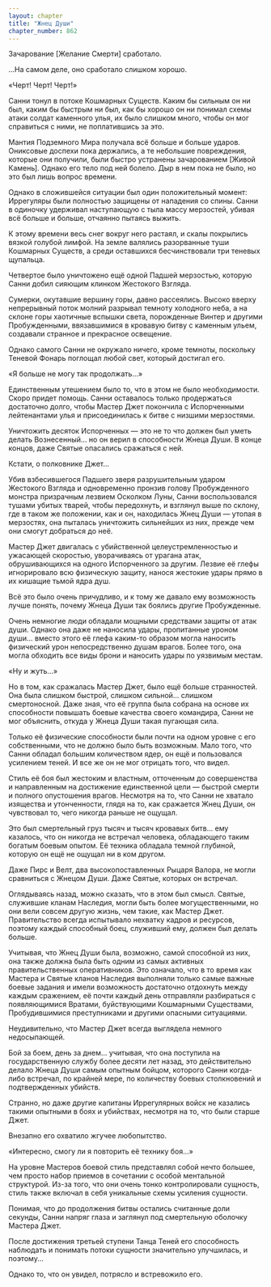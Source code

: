 ```yaml
---
layout: chapter
title: "Жнец Души"
chapter_number: 862
---
```


Зачарование [Желание Cмерти] сработало.

...На самом деле, оно сработало слишком хорошо.

«Черт! Черт! Черт!»

Санни тонул в потоке Кошмарных Существ. Каким бы сильным он ни был, каким бы быстрым ни был, как бы хорошо он ни понимал схемы атаки солдат каменного улья, их было слишком много, чтобы он мог справиться с ними, не поплатившись за это.

Мантия Подземного Мира получала всё больше и больше ударов. Ониксовые доспехи пока держались, а те небольшие повреждения, которые они получили, были быстро устранены зачарованием [Живой Камень]. Однако его тело под ней болело. Дыр в нем пока не было, но это был лишь вопрос времени.

Однако в сложившейся ситуации был один положительный момент: Иррегуляры были полностью защищены от нападения со спины. Санни в одиночку удерживал наступающую с тыла массу мерзостей, убивая всё больше и больше, отчаянно пытаясь выжить.

К этому времени весь снег вокруг него растаял, и скалы покрылись вязкой голубой лимфой. На земле валялись разорванные туши Кошмарных Существ, а среди оставшихся бесчинствовали три теневых щупальца.

Четвертое было уничтожено ещё одной Падшей мерзостью, которую Санни добил сияющим клинком Жестокого Взгляда.

Сумерки, окутавшие вершину горы, давно рассеялись. Высоко вверху непрерывный поток молний разрывал темноту холодного неба, а на склоне горы хаотичные вспышки света, порожденные Винтер и другими Пробужденными, ввязавшимися в кровавую битву с каменным ульем, создавали странное и прекрасное освещение.

Однако самого Санни не окружало ничего, кроме темноты, поскольку Теневой Фонарь поглощал любой свет, который достигал его.

«Я больше не могу так продолжать...»

Единственным утешением было то, что в этом не было необходимости. Скоро придет помощь. Санни оставалось только продержаться достаточно долго, чтобы Мастер Джет покончила с Испорченными лейтенантами улья и присоединилась к битве с низшими мерзостями.

Уничтожить десяток Испорченных — это не то что должен был уметь делать Вознесенный... но он верил в способности Жнеца Души. В конце концов, даже Святые опасались сражаться с ней.

Кстати, о полковнике Джет...

Убив взбесившегося Падшего зверя разрушительным ударом Жестокого Взгляда и одновременно пронзив голову Пробужденного монстра призрачным лезвием Осколком Луны, Санни воспользовался тушами убитых тварей, чтобы передохнуть, и взглянул выше по склону, где в таком же положении, как и он, находилась Жнец Души — утопая в мерзостях, она пыталась уничтожить сильнейших из них, прежде чем они смогут добраться до неё.

Мастер Джет двигалась с убийственной целеустремленностью и ужасающей скоростью, уворачиваясь от урагана атак, обрушивающихся на одного Испорченного за другим. Лезвие её глефы игнорировало всю физическую защиту, нанося жестокие удары прямо в их кишащие тьмой ядра душ.

Всё это было очень причудливо, и к тому же давало ему возможность лучше понять, почему Жнеца Души так боялись другие Пробужденные.

Очень немногие люди обладали мощными средствами защиты от атак души. Однако она даже не наносила удары, пропитанные уроном души... вместо этого её глефа каким-то образом могла наносить физический урон непосредственно душам врагов. Более того, она могла обходить все виды брони и наносить удары по уязвимым местам.

«Ну и жуть...»

Но в том, как сражалась Мастер Джет, было ещё больше странностей. Она была слишком быстрой, слишком сильной... слишком смертоносной. Даже зная, что её группа была собрана на основе их способности повышать боевые качества своего командира, Санни не мог объяснить, откуда у Жнеца Души такая пугающая сила.

Только её физические способности были почти на одном уровне с его собственными, что не должно было быть возможным. Мало того, что Санни обладал большим количеством ядер, он ещё и пользовался усилением теней. И все же он не мог отрицать того, что видел.

Стиль её боя был жестоким и властным, отточенным до совершенства и направленным на достижение единственной цели — быстрой смерти и полного опустошения врагов. Несмотря на то, что Санни не хватало изящества и утонченности, глядя на то, как сражается Жнец Души, он чувствовал то, чего никогда раньше не ощущал.

Это был смертельный груз тысяч и тысяч кровавых битв... ему казалось, что он никогда не встречал человека, обладающего таким богатым боевым опытом. Её техника обладала темной глубиной, которую он ещё не ощущал ни в ком другом.

Даже Пирс и Велт, два высокопоставленных Рыцаря Валора, не могли сравниться с Жнецом Души. Даже Святые, которых он встречал.

Оглядываясь назад, можно сказать, что в этом был смысл. Святые, служившие кланам Наследия, могли быть более могущественными, но они вели совсем другую жизнь, чем такие, как Мастер Джет. Правительство всегда испытывало нехватку кадров и ресурсов, поэтому каждый способный боец, служивший ему, должен был делать больше.

Учитывая, что Жнец Души была, возможно, самой способной из них, она также должна была быть одним из самых активных правительственных оперативников. Это означало, что в то время как Мастера и Святые кланов Наследия выполняли только самые важные боевые задания и имели возможность достаточно отдохнуть между каждым сражением, её почти каждый день отправляли разбираться с появляющимися Вратами, буйствующими Кошмарными Существами, Пробудившимися преступниками и другими опасными ситуациями.

Неудивительно, что Мастер Джет всегда выглядела немного недосыпающей.

Бой за боем, день за днем... учитывая, что она поступила на государственную службу более десяти лет назад, это действительно делало Жнеца Души самым опытным бойцом, которого Санни когда-либо встречал, по крайней мере, по количеству боевых столкновений и подтвержденных убийств.

Странно, но даже другие капитаны Иррегулярных войск не казались такими опытными в боях и убийствах, несмотря на то, что были старше Джет.

Внезапно его охватило жгучее любопытство.

«Интересно, смогу ли я повторить её технику боя...»

На уровне Мастеров боевой стиль представлял собой нечто большее, чем просто набор приемов в сочетании с особой ментальной структурой. Из-за того, что они очень тонко контролировали сущность, стиль также включал в себя уникальные схемы усиления сущности.

Понимая, что до продолжения битвы остались считанные доли секунды, Санни напряг глаза и заглянул под смертельную оболочку Мастера Джет.

После достижения третьей ступени Танца Теней его способность наблюдать и понимать потоки сущности значительно улучшилась, и поэтому...

Однако то, что он увидел, потрясло и встревожило его.